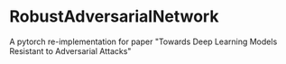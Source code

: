 # RobustAdversarialNetwork
A pytorch re-implementation for paper "Towards Deep Learning Models Resistant to Adversarial Attacks"

